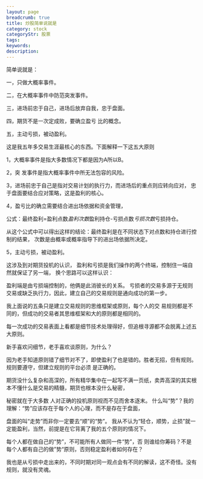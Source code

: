 ```yaml
---
layout: page
breadcrumb: true
title: 炒股简单说就是
category: stock
categoryStr: 股票
tags: 
keywords: 
description: 
---
```




简单说就是：

一，只做大概率事件。

二，在大概率事件中防范突发事件。

三，进场前忠于自己，进场后放弃自我，忠于盘面。

四，期货不是一次定成败，要确立盈亏 比的概念。

五，主动亏损，被动盈利。


这是我五年多交易生涯最核心的东西。下面解释一下这五大原则

1，大概率事件是指大多数情况下都是因为A所以B。

2，突 发事件是指大概率事件中所无法包容的风险。

3，进场前忠于自己是指对交易计划的执行力，而进场后的重点则应转向应对， 忠于盘面要结合应对策略，这是盈利的核心。

4，盈亏比的确立需要结合进出场依据和资金管理，

公式：最终盈利=盈利点数*盈利次数*盈利持仓-亏损点数*亏损次数*亏损持仓。

从这个公式中可以得出这样的结论：最终盈利是在不同状态下对点数和持仓进行控制的结果， 次数是由概率或概率指导下的进出场依据所决定。

5，主动亏损，被动盈利。

这涉及到对期货投机的认识， 盈利和亏损是我们操作的两个终端，控制住一端自然就保证了另一端， 换个思路可以这样认识：

盈利端是由亏损端控制的，他俩是此消彼长的关系。 亏损者的交易多源于无规则交易或缺乏执行力，因此，建立自己的交易规则是通向成功的第一步。

我上面说的五条只是建立交易规则的思维框架或原则，每个人的交 易规则都是不同的，但成功的交易者其思维框架和大的原则都是相同的。

每一次成功的交易表面上看都是细节技术处理得好，但追根寻源都不会脱离上述五大原则。
 
新手喜欢问细节，老手喜欢谈原则，为什么？

因为老手知道原则错了细节对不了，即使盈利了也是错的。胜者无招，但有规则。规则要遵守，但建立规则的平台必须 是正确的。

期货没什么复杂和高深的，所有精华集中在一起写不满一页纸，卖弄高深的其实根本不懂什么是交易的精髓，期货也根本没什么秘密，

秘密就在于大多数 人对正确的投机原则视而不见而舍本逐末。 什么叫“势”？我的理解：“势”应该存在于每个人的心理，而不是存在于盘面，

盘面的叫“走势”而非你一定要去“顺”的“势”。 我从不认为“轻仓，顺势，止损”就一定能盈利，当然，前提是在它背离了我的五个原则的情况下。

每个人都在做自己的“势”，不可能所有人做同一件“势”，否 则谁给你筹码？不是每个人都有自己的做”势“原则，否则稳定盈利者如何存在？

我也是从亏损中走出来的，不同时期对同一观点会有不同的解读，这不奇怪。没有 规则，就没有灵魂。

